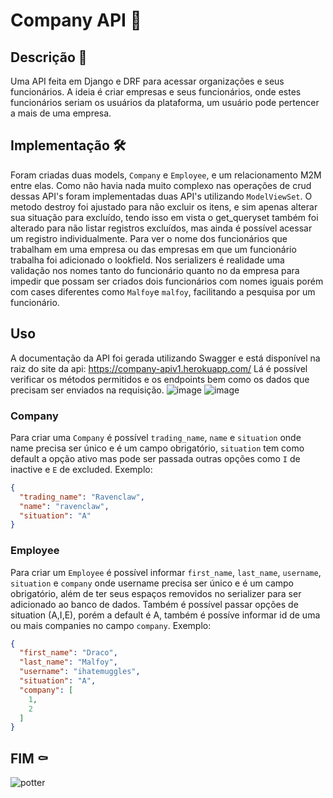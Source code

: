 # Company API :office:

## Descrição :scroll:

Uma API feita em Django e DRF para acessar organizações e seus funcionários. A ideia é criar empresas e seus
funcionários, onde estes funcionários seriam os usuários da plataforma, um usuário pode pertencer a mais de uma empresa.

## Implementação :hammer_and_wrench:

Foram criadas duas models, `Company` e `Employee`, e um relacionamento M2M entre elas. Como não havia nada muito
complexo nas operações de crud dessas API's foram implementadas duas API's utilizando `ModelViewSet`. O metodo destroy
foi ajustado para não excluir os itens, e sim apenas alterar sua situação para excluído, tendo isso em vista o
get_queryset também foi alterado para não listar registros excluídos, mas ainda é possível acessar um registro
individualmente. Para ver o nome dos funcionários que trabalham em uma empresa ou das empresas em que um funcionário
trabalha foi adicionado o lookfield. Nos serializers é realidade uma validação nos nomes tanto do funcionário quanto no
da empresa para impedir que possam ser criados dois funcionários com nomes iguais porém com cases diferentes
como `Malfoy`e `malfoy`, facilitando a pesquisa por um funcionário.

## Uso

A documentação da API foi gerada utilizando Swagger e está disponível na raiz do site da
api: https://company-apiv1.herokuapp.com/
Lá é possível verificar os métodos permitidos e os endpoints bem como os dados que precisam ser enviados na requisição.
![image](https://user-images.githubusercontent.com/22118060/138163974-d1872fef-8c8b-4e75-86b3-bf46e78f8ba7.png)
![image](https://user-images.githubusercontent.com/22118060/138164141-196d859f-d945-486b-a22a-006f53442bc1.png)

### Company

Para criar uma `Company` é possível `trading_name`, `name` e `situation` onde name precisa ser único e é um campo
obrigatório, `situation` tem como default a opção ativo mas pode ser passada outras opções como `I` de inactive e `E` de
excluded. Exemplo:

```json
{
  "trading_name": "Ravenclaw",
  "name": "ravenclaw",
  "situation": "A"
}
```

### Employee

Para criar um `Employee` é possível informar `first_name`, `last_name`, `username`, `situation` e `company` onde
username precisa ser único e é um campo obrigatório, além de ter seus espaços removidos no serializer para ser
adicionado ao banco de dados. Também é possível passar opções de situation (A,I,E), porém a default é A, também é
possíve informar id de uma ou mais companies no campo `company`. Exemplo:

```json
{
  "first_name": "Draco",
  "last_name": "Malfoy",
  "username": "ihatemuggles",
  "situation": "A",
  "company": [
    1,
    2
  ]
}
```

## FIM :coffin:

![potter](https://media2.giphy.com/media/sOnJKMg1xKfUBgvdPJ/giphy.gif)
